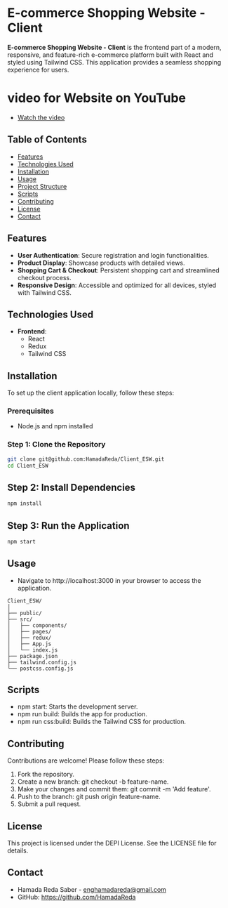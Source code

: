 # E-commerce Shopping Website - Client

**E-commerce Shopping Website - Client** is the frontend part of a modern, responsive, and feature-rich e-commerce platform built with React and styled using Tailwind CSS. This application provides a seamless shopping experience for users.

# video for Website on YouTube

- [Watch the video](https://youtu.be/BOG4rE4gvJY)

## Table of Contents

- [Features](#features)
- [Technologies Used](#technologies-used)
- [Installation](#installation)
- [Usage](#usage)
- [Project Structure](#project-structure)
- [Scripts](#scripts)
- [Contributing](#contributing)
- [License](#license)
- [Contact](#contact)

## Features

- **User Authentication**: Secure registration and login functionalities.
- **Product Display**: Showcase products with detailed views.
- **Shopping Cart & Checkout**: Persistent shopping cart and streamlined checkout process.
- **Responsive Design**: Accessible and optimized for all devices, styled with Tailwind CSS.

## Technologies Used

- **Frontend**: 
  - React
  - Redux
  - Tailwind CSS

## Installation

To set up the client application locally, follow these steps:

### Prerequisites

- Node.js and npm installed

### Step 1: Clone the Repository

```bash
git clone git@github.com:HamadaReda/Client_ESW.git
cd Client_ESW
```

## Step 2: Install Dependencies

```bash
npm install
```

## Step 3: Run the Application

```bash
npm start
```

## Usage

- Navigate to http://localhost:3000 in your browser to access the application.

```plaintext
Client_ESW/
│
├── public/
├── src/
│   ├── components/
│   ├── pages/
│   ├── redux/
│   ├── App.js
│   └── index.js
├── package.json
├── tailwind.config.js
└── postcss.config.js
```

## Scripts

- npm start: Starts the development server.
- npm run build: Builds the app for production.
- npm run css:build: Builds the Tailwind CSS for production.

## Contributing

Contributions are welcome! Please follow these steps:

1. Fork the repository.
2. Create a new branch: git checkout -b feature-name.
3. Make your changes and commit them: git commit -m 'Add feature'.
4. Push to the branch: git push origin feature-name.
5. Submit a pull request.

## License

This project is licensed under the DEPI License. See the LICENSE file for details.

## Contact

- Hamada Reda Saber - enghamadareda@gmail.com
- GitHub: https://github.com/HamadaReda
